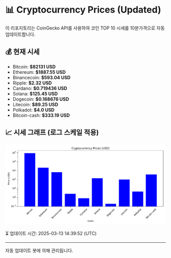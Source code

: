 
# 📊 Cryptocurrency Prices (Updated)

이 리포지토리는 CoinGecko API를 사용하여 코인 TOP 10 시세를 10분가격으로 자동 업데이트합니다.

## 💰 현재 시세
- Bitcoin: **$82131 USD**
- Ethereum: **$1887.55 USD**
- Binancecoin: **$593.04 USD**
- Ripple: **$2.32 USD**
- Cardano: **$0.719436 USD**
- Solana: **$125.45 USD**
- Dogecoin: **$0.168676 USD**
- Litecoin: **$89.25 USD**
- Polkadot: **$4.0 USD**
- Bitcoin-cash: **$333.19 USD**

## 📈 시세 그래프 (로그 스케일 적용)
![Crypto Prices](crypto_prices.png)

⏳ 업데이트 시간: 2025-03-13 14:39:52 (UTC)

---
자동 업데이트 봇에 의해 관리됩니다.
